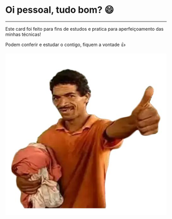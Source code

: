 # Oi pessoal, tudo bom? :smile:
---

Este card foi feito para fins de estudos e pratica para aperfeiçoamento das minhas técnicas!

Podem conferir e estudar o contigo, fiquem a vontade :thumbsup:

![](assets/images/ok.jpg)